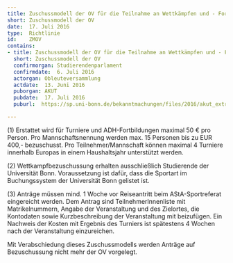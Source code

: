 ```yaml
---
title: Zuschussmodell der OV für die Teilnahme an Wettkämpfen und - Fortbildungen
short: Zuschussmodell der OV
date:  17. Juli 2016
type:  Richtlinie
id:    ZMOV
contains:
- title: Zuschussmodell der OV für die Teilnahme an Wettkämpfen und - Fortbildungen
  short: Zuschussmodell der OV
  confirmorgan: Studierendenparlament
  confirmdate:  6. Juli 2016
  actorgan: Obleuteversammlung
  actdate:  13. Juni 2016
  puborgan: AKUT
  pubdate:  17. Juli 2016
  puburl:  https://sp.uni-bonn.de/bekanntmachungen/files/2016/akut_extra_2016-9.pdf

---
```


(1) Erstattet wird für Turniere und ADH-Fortbildungen maximal 50 € pro Person. Pro Mannschaftsnennung werden max. 15 Personen bis zu EUR 400,- bezuschusst. Pro Teilnehmer/Mannschaft können maximal 4 Turniere innerhalb Europas in einem Haushaltsjahr unterstützt werden.

(2) Wettkampfbezuschussung erhalten ausschließlich Studierende der Universität Bonn. Voraussetzung ist dafür, dass die Sportart im Buchungssystem der Universität Bonn gelistet ist.

(3) Anträge müssen mind. 1 Woche vor Reiseantritt beim AStA-Sportreferat eingereicht werden. Dem Antrag sind TeilnehmerInnenliste mit Matrikelnummern, Angabe der Veranstaltung und des Zielortes, die Kontodaten sowie Kurzbeschreibung der Veranstaltung mit beizufügen. Ein Nachweis der Kosten mit Ergebnis des Turniers ist spätestens 4 Wochen nach der Veranstaltung einzureichen.


Mit Verabschiedung dieses Zuschussmodells werden Anträge auf Bezuschussung nicht mehr der OV vorgelegt.
